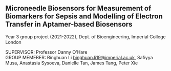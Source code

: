 ## Microneedle Biosensors for Measurement of Biomarkers for Sepsis and Modelling of Electron Transfer in Aptamer-based Biosensors
Year 3 group project (2021-2022), Dept. of Bioengineering, Imperial College London<br>

SUPERVISOR:     Professor Danny O'Hare <br>
GROUP MEMEBER:  Binghuan Li <binghuan.li19@imperial.ac.uk>, Safiyya Musa, Anastasia Sysoeva, Danielle Tan, James Tang, Peter Xie
